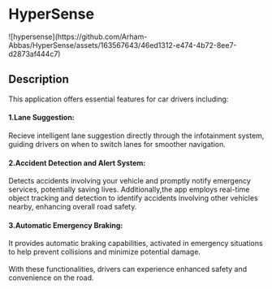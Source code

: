 <h1>HyperSense</h1>
![hypersense](https://github.com/Arham-Abbas/HyperSense/assets/163567643/46ed1312-e474-4b72-8ee7-d2873af444c7)
<h2>Description</h2>
<p>This application offers essential features for car drivers including:
<br>
<h4>1.Lane Suggestion:</h4>Recieve intelligent lane suggestion directly through the infotainment system, guiding drivers on when to switch lanes for smoother navigation.
<h4>2.Accident Detection and Alert System:</h4>Detects accidents involving your vehicle and promptly notify emergency services, potentially saving lives. Additionally,the app employs real-time object tracking and detection to identify accidents involving other vehicles nearby, enhancing overall road safety.
<h4>3.Automatic Emergency Braking:</h4>It provides automatic braking capabilities, activated in emergency situations to help prevent collisions and minimize potential damage.
<br>
<br>
With these functionalities, drivers can experience enhanced safety and convenience on the road.</p>

